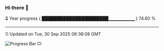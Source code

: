 ### Hi there 👋

⏳ Year progress { ██████████████████████▁▁▁▁▁▁▁▁ } 74.60 %

---

⏰ Updated on Tue, 30 Sep 2025 06:38:08 GMT

![Progress Bar CI](https://github.com/DhruviPatel157/GitHub-Actions-Demo/workflows/Progress%20Bar%20CI/badge.svg)
